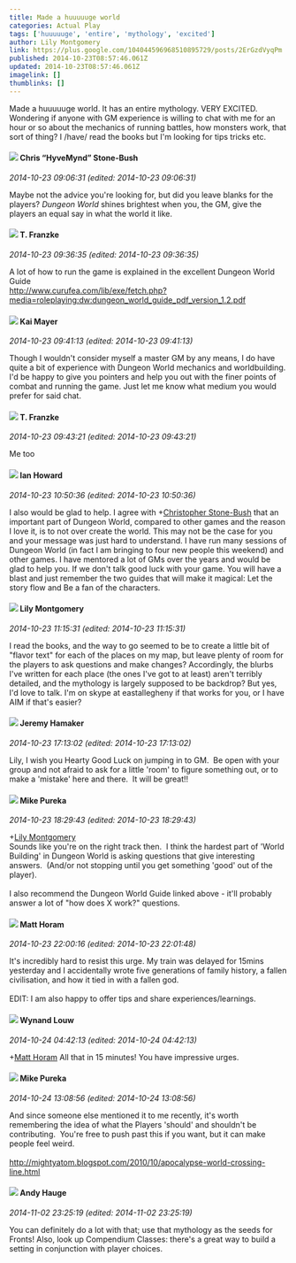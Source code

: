 ```yaml
---
title: Made a huuuuuge world
categories: Actual Play
tags: ['huuuuuge', 'entire', 'mythology', 'excited']
author: Lily Montgomery
link: https://plus.google.com/104044596968510895729/posts/2ErGzdVyqPm
published: 2014-10-23T08:57:46.061Z
updated: 2014-10-23T08:57:46.061Z
imagelink: []
thumblinks: []
---
```


Made a huuuuuge world. It has an entire mythology. VERY EXCITED. <br />Wondering if anyone with GM experience is willing to chat with me for an hour or so about the mechanics of running battles, how monsters work, that sort of thing? I /have/ read the books but I&#39;m looking for tips tricks etc. 
<div id='comment z12oerqwyvixjzgsb23idlpamtbbzlr4s04'>
  <h4><img src='{{site.baseurl}}//images/avatars/108053817066303198241_photo.jpg'> Chris “HyveMynd” Stone-Bush</h4>
      <p><cite>2014-10-23 09:06:31 (edited: 2014-10-23 09:06:31)</cite></p>
        <p>Maybe not the advice you&#39;re looking for, but did you leave blanks for the players? <i>Dungeon World</i> shines brightest when you, the GM, give the players an equal say in what the world it like.</p>
</div>
        

<div id='comment z12oerqwyvixjzgsb23idlpamtbbzlr4s04'>
  <h4><img src='{{site.baseurl}}//images/avatars/110330901807759406775_photo.jpg'> T. Franzke</h4>
      <p><cite>2014-10-23 09:36:35 (edited: 2014-10-23 09:36:35)</cite></p>
        <p>A lot of how to run the game is explained in the excellent Dungeon World Guide <br /><a href="http://www.curufea.com/lib/exe/fetch.php?media=roleplaying:dw:dungeon_world_guide_pdf_version_1.2.pdf" class="ot-anchor">http://www.curufea.com/lib/exe/fetch.php?media=roleplaying:dw:dungeon_world_guide_pdf_version_1.2.pdf</a></p>
</div>
        

<div id='comment z12oerqwyvixjzgsb23idlpamtbbzlr4s04'>
  <h4><img src='{{site.baseurl}}//images/avatars/105720030008556481846_photo.jpg'> Kai Mayer</h4>
      <p><cite>2014-10-23 09:41:13 (edited: 2014-10-23 09:41:13)</cite></p>
        <p>Though I wouldn&#39;t consider myself a master GM by any means, I do have quite a bit of experience with Dungeon World mechanics and worldbuilding. I&#39;d be happy to give you pointers and help you out with the finer points of combat and running the game. Just let me know what medium you would prefer for said chat.</p>
</div>
        

<div id='comment z12oerqwyvixjzgsb23idlpamtbbzlr4s04'>
  <h4><img src='{{site.baseurl}}//images/avatars/110330901807759406775_photo.jpg'> T. Franzke</h4>
      <p><cite>2014-10-23 09:43:21 (edited: 2014-10-23 09:43:21)</cite></p>
        <p>Me too</p>
</div>
        

<div id='comment z12oerqwyvixjzgsb23idlpamtbbzlr4s04'>
  <h4><img src='{{site.baseurl}}//images/avatars/101901346684362167972_photo.jpg'> Ian Howard</h4>
      <p><cite>2014-10-23 10:50:36 (edited: 2014-10-23 10:50:36)</cite></p>
        <p>I also would be glad to help. I agree with <span class="proflinkWrapper"><span class="proflinkPrefix">+</span><a class="proflink" href="https://plus.google.com/108053817066303198241" oid="108053817066303198241">Christopher Stone-Bush</a></span> that an important part of Dungeon World, compared to other games and the reason I love it, is to not over create the world. This may not be the case for you and your message was just hard to understand. I have run many sessions of Dungeon World (in fact I am bringing to four new people this weekend) and other games. I have mentored a lot of GMs over the years and would be glad to help you. If we don&#39;t talk good luck with your game. You will have a blast and just remember the two guides that will make it magical: Let the story flow and Be a fan of the characters.</p>
</div>
        

<div id='comment z12oerqwyvixjzgsb23idlpamtbbzlr4s04'>
  <h4><img src='{{site.baseurl}}//images/avatars/104044596968510895729_photo.jpg'> Lily Montgomery</h4>
      <p><cite>2014-10-23 11:15:31 (edited: 2014-10-23 11:15:31)</cite></p>
        <p>I read the books, and the way to go seemed to be to create a little bit of &quot;flavor text&quot; for each of the places on my map, but leave plenty of room for the players to ask questions and make changes? Accordingly, the blurbs I&#39;ve written for each place (the ones I&#39;ve got to at least) aren&#39;t terribly detailed, and the mythology is largely supposed to be backdrop? But yes, I&#39;d love to talk. I&#39;m on skype at eastallegheny if that works for you, or I have AIM if that&#39;s easier?</p>
</div>
        

<div id='comment z12oerqwyvixjzgsb23idlpamtbbzlr4s04'>
  <h4><img src='{{site.baseurl}}//images/avatars/103065003049555192794_photo.jpg'> Jeremy Hamaker</h4>
      <p><cite>2014-10-23 17:13:02 (edited: 2014-10-23 17:13:02)</cite></p>
        <p>Lily, I wish you Hearty Good Luck on jumping in to GM.  Be open with your group and not afraid to ask for a little &#39;room&#39; to figure something out, or to make a &#39;mistake&#39; here and there.  It will be great!!</p>
</div>
        

<div id='comment z12oerqwyvixjzgsb23idlpamtbbzlr4s04'>
  <h4><img src='{{site.baseurl}}//images/avatars/106707833102836285495_photo.jpg'> Mike Pureka</h4>
      <p><cite>2014-10-23 18:29:43 (edited: 2014-10-23 18:29:43)</cite></p>
        <p><span class="proflinkWrapper"><span class="proflinkPrefix">+</span><a class="proflink" href="https://plus.google.com/104044596968510895729" oid="104044596968510895729">Lily Montgomery</a></span><br />Sounds like you&#39;re on the right track then.  I think the hardest part of &#39;World Building&#39; in Dungeon World is asking questions that give interesting answers.  (And/or not stopping until you get something &#39;good&#39; out of the player).<br /><br />I also recommend the Dungeon World Guide linked above - it&#39;ll probably answer a lot of &quot;how does X work?&quot; questions.</p>
</div>
        

<div id='comment z12oerqwyvixjzgsb23idlpamtbbzlr4s04'>
  <h4><img src='{{site.baseurl}}//images/avatars/105472060898626050077_photo.jpg'> Matt Horam</h4>
      <p><cite>2014-10-23 22:00:16 (edited: 2014-10-23 22:01:48)</cite></p>
        <p>It&#39;s incredibly hard to resist this urge. My train was delayed for 15mins yesterday and I accidentally wrote five generations of family history, a fallen civilisation, and how it tied in with a fallen god.<br /><br />EDIT: I am also happy to offer tips and share experiences/learnings.</p>
</div>
        

<div id='comment z12oerqwyvixjzgsb23idlpamtbbzlr4s04'>
  <h4><img src='{{site.baseurl}}//images/avatars/111256963556395023796_photo.jpg'> Wynand Louw</h4>
      <p><cite>2014-10-24 04:42:13 (edited: 2014-10-24 04:42:13)</cite></p>
        <p><span class="proflinkWrapper"><span class="proflinkPrefix">+</span><a class="proflink" href="https://plus.google.com/105472060898626050077" oid="105472060898626050077">Matt Horam</a></span> All that in 15 minutes! You have impressive urges.</p>
</div>
        

<div id='comment z12oerqwyvixjzgsb23idlpamtbbzlr4s04'>
  <h4><img src='{{site.baseurl}}//images/avatars/106707833102836285495_photo.jpg'> Mike Pureka</h4>
      <p><cite>2014-10-24 13:08:56 (edited: 2014-10-24 13:08:56)</cite></p>
        <p>And since someone else mentioned it to me recently, it&#39;s worth remembering the idea of what the Players &#39;should&#39; and shouldn&#39;t be contributing.  You&#39;re free to push past this if you want, but it can make people feel weird.<br /><br /><a href="http://mightyatom.blogspot.com/2010/10/apocalypse-world-crossing-line.html" class="ot-anchor">http://mightyatom.blogspot.com/2010/10/apocalypse-world-crossing-line.html</a></p>
</div>
        

<div id='comment z12oerqwyvixjzgsb23idlpamtbbzlr4s04'>
  <h4><img src='{{site.baseurl}}//images/avatars/102653333914811527237_photo.jpg'> Andy Hauge</h4>
      <p><cite>2014-11-02 23:25:19 (edited: 2014-11-02 23:25:19)</cite></p>
        <p>You can definitely do a lot with that; use that mythology as the seeds for Fronts! Also, look up Compendium Classes: there&#39;s a great way to build a setting in conjunction with player choices.</p>
</div>
        